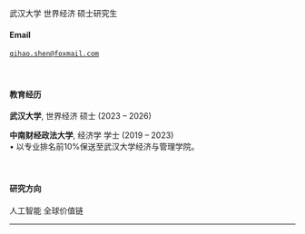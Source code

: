 

武汉大学 世界经济 硕士研究生

#### Email  
<code>qihao.shen@foxmail.com</code> <br>  
<br>

#### 教育经历  
**武汉大学**, 世界经济 硕士 (2023 – 2026)  


**中南财经政法大学**, 经济学 学士 (2019 – 2023)  
• 以专业排名前10%保送至武汉大学经济与管理学院。<br>  
 <br>

#### 研究方向  
人工智能 全球价值链
<br>
***

